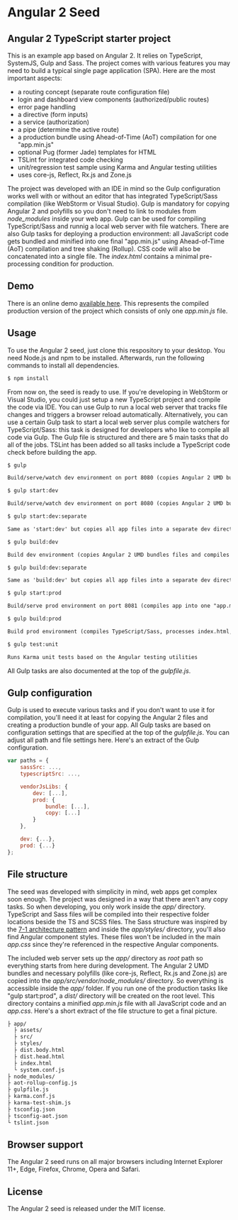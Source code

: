 Angular 2 Seed
==============

## Angular 2 TypeScript starter project

This is an example app based on Angular 2. It relies on TypeScript, SystemJS, Gulp and Sass. The project comes with various features you may need to build a typical single page application (SPA). Here are the most important aspects:

 - a routing concept (separate route configuration file)
 - login and dashboard view components (authorized/public routes)
 - error page handling
 - a directive (form inputs)
 - a service (authorization)
 - a pipe (determine the active route)
 - a production bundle using Ahead-of-Time (AoT) compilation for one "app.min.js"
 - optional Pug (former Jade) templates for HTML
 - TSLint for integrated code checking
 - unit/regression test sample using Karma and Angular testing utilities
 - uses core-js, Reflect, Rx.js and Zone.js

The project was developed with an IDE in mind so the Gulp configuration works well with or without an editor that has integrated TypeScript/Sass compilation (like WebStorm or Visual Studio). Gulp is mandatory for copying Angular 2 and polyfills so you don't need to link to modules from *node_modules* inside your web app. Gulp can be used for compiling TypeScript/Sass and runnig a local web server with file watchers. There are also Gulp tasks for deploying a production environment: all JavaScript code gets bundled and minified into one final "app.min.js" using Ahead-of-Time (AoT) compilation and tree shaking (Rollup). CSS code will also be concatenated into a single file. The *index.html* contains a minimal pre-processing condition for production.

## Demo

There is an online demo [available here](http://matthiasschuetz.com/angular2-seed). This represents the compiled production version of the project which consists of only one *app.min.js* file.

## Usage

To use the Angular 2 seed, just clone this respository to your desktop. You need Node.js and npm to be installed. Afterwards, run the following commands to install all dependencies.

```html
$ npm install
```

From now on, the seed is ready to use. If you're developing in WebStorm or Visual Studio, you could just setup a new TypeScript project and compile the code via IDE. You can use Gulp to run a local web server that tracks file changes and triggers a browser reload automatically. Alternatively, you can use a certain Gulp task to start a local web server plus compile watchers for TypeScript/Sass: this task is designed for developers who like to compile all code via Gulp. The Gulp file is structured and there are 5 main tasks that do all of the jobs. TSLint has been added so all tasks include a TypeScript code check before building the app.

```html
$ gulp

Build/serve/watch dev environment on port 8080 (copies Angular 2 UMD bundles and compiles TypeScript/Sass on start, no compilation of TypeScript/Sass during watch task, suitable for IDEs)
```

```html
$ gulp start:dev

Build/serve/watch dev environment on port 8080 (copies Angular 2 UMD bundles, compiles TypeScript/Sass during watch task)
```

```html
$ gulp start:dev:separate

Same as 'start:dev' but copies all app files into a separate dev directory (JS/CSS files will also be compiled into that directory only)
```

```html
$ gulp build:dev

Build dev environment (copies Angular 2 UMD bundles files and compiles TypeScript/Sass)
```

```html
$ gulp build:dev:separate

Same as 'build:dev' but copies all app files into a separate dev directory (JS/CSS files will also be compiled into that directory only)
```

```html
$ gulp start:prod

Build/serve prod environment on port 8081 (compiles app into one "app.min.js" file, copies CSS/static files, no watch task, only for deployment)
```

```html
$ gulp build:prod

Build prod environment (compiles TypeScript/Sass, processes index.html, bundles vendor and Angular 2 JS files into one "app.min.js" file, bundles CSS into one file and copies static files into dist/ folder)
```

```html
$ gulp test:unit

Runs Karma unit tests based on the Angular testing utilities
```

All Gulp tasks are also documented at the top of the *gulpfile.js*.

## Gulp configuration

Gulp is used to execute various tasks and if you don't want to use it for compilation, you'll need it at least for copying the Angular 2 files and creating a production bundle of your app. All Gulp tasks are based on configuration settings that are specified at the top of the *gulpfile.js*. You can adjust all path and file settings here. Here's an extract of the Gulp configuration.

```javascript
var paths = {
	sassSrc: ...,
	typescriptSrc: ...,

	vendorJsLibs: {
		dev: [...],
		prod: {
			bundle: [...],
			copy: [...]
		}
	},

	dev: {...},
	prod: {...}
};
```

## File structure

The seed was developed with simplicity in mind, web apps get complex soon enough. The project was designed in a way that there aren't any copy tasks. So when developing, you only work inside the *app/* directory. TypeScript and Sass files will be compiled into their respective folder locations beside the TS and SCSS files. The Sass structure was inspired by the [7-1 architecture pattern](https://github.com/HugoGiraudel/sass-boilerplate) and inside the *app/styles/* directory, you'll also find Angular component styles. These files won't be included in the main *app.css* since they're referenced in the respective Angular components.

The included web server sets up the *app/* directory as *root* path so everything starts from here during development. The Angular 2 UMD bundles and necessary polyfills (like core-js, Reflect, Rx.js and Zone.js) are copied into the *app/src/vendor/node_modules/* directory. So everything is accessible inside the *app/* folder. If you run one of the production tasks like "gulp start:prod", a *dist/* directory will be created on the root level. This directory contains a minified *app.min.js* file with all JavaScript code and an *app.css*. Here's a short extract of the file structure to get a final picture.

```html
├ app/
  ├ assets/
  ├ src/
  ├ styles/
  ├ dist.body.html
  ├ dist.head.html
  ├ index.html
  └ system.conf.js
├ node_modules/
├ aot-rollup-config.js
├ gulpfile.js
├ karma.conf.js
├ karma-test-shim.js
├ tsconfig.json
├ tsconfig-aot.json
└ tslint.json
```

## Browser support

The Angular 2 seed runs on all major browsers including Internet Explorer 11+, Edge, Firefox, Chrome, Opera and Safari.

## License

The Angular 2 seed is released under the MIT license.

